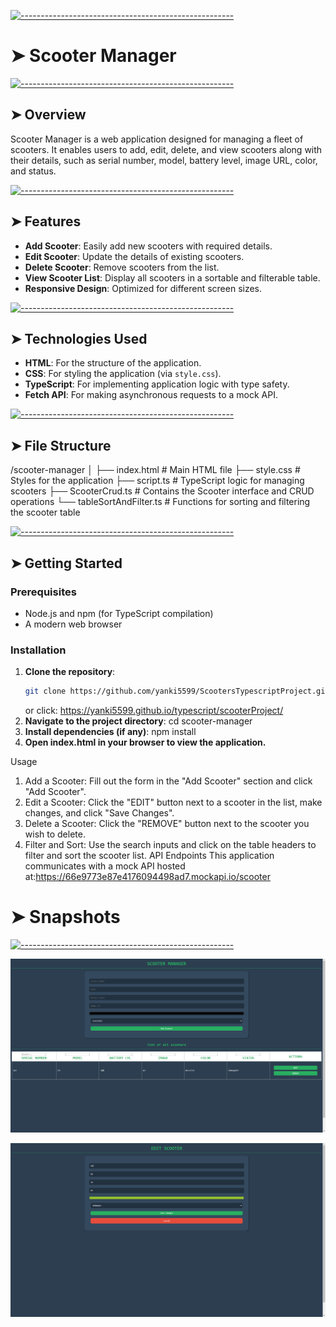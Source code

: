 <!-- ⚠️ This README has been generated from the file(s) "blueprint.md" ⚠️-->

[![-----------------------------------------------------](https://raw.githubusercontent.com/andreasbm/readme/master/assets/lines/colored.png)](#scooter-manager)

# ➤ Scooter Manager

[![-----------------------------------------------------](https://raw.githubusercontent.com/andreasbm/readme/master/assets/lines/colored.png)](#overview)

## ➤ Overview

Scooter Manager is a web application designed for managing a fleet of scooters. It enables users to add, edit, delete, and view scooters along with their details, such as serial number, model, battery level, image URL, color, and status.

[![-----------------------------------------------------](https://raw.githubusercontent.com/andreasbm/readme/master/assets/lines/colored.png)](#features)

## ➤ Features

- **Add Scooter**: Easily add new scooters with required details.
- **Edit Scooter**: Update the details of existing scooters.
- **Delete Scooter**: Remove scooters from the list.
- **View Scooter List**: Display all scooters in a sortable and filterable table.
- **Responsive Design**: Optimized for different screen sizes.

[![-----------------------------------------------------](https://raw.githubusercontent.com/andreasbm/readme/master/assets/lines/colored.png)](#technologies-used)

## ➤ Technologies Used

- **HTML**: For the structure of the application.
- **CSS**: For styling the application (via `style.css`).
- **TypeScript**: For implementing application logic with type safety.
- **Fetch API**: For making asynchronous requests to a mock API.

[![-----------------------------------------------------](https://raw.githubusercontent.com/andreasbm/readme/master/assets/lines/colored.png)](#file-structure)

## ➤ File Structure

/scooter-manager │ ├── index.html # Main HTML file ├── style.css # Styles for the application ├── script.ts # TypeScript logic for managing scooters ├── ScooterCrud.ts # Contains the Scooter interface and CRUD operations └── tableSortAndFilter.ts # Functions for sorting and filtering the scooter table

[![-----------------------------------------------------](https://raw.githubusercontent.com/andreasbm/readme/master/assets/lines/colored.png)](#getting-started)

## ➤ Getting Started

### Prerequisites

- Node.js and npm (for TypeScript compilation)
- A modern web browser

### Installation

1. **Clone the repository**:
   ```bash
   git clone https://github.com/yanki5599/ScootersTypescriptProject.git
   ```
   or click: https://yanki5599.github.io/typescript/scooterProject/
2. **Navigate to the project directory**:
   cd scooter-manager
3. **Install dependencies (if any)**:
   npm install
4. **Open index.html in your browser to view the application.**

Usage

1. Add a Scooter: Fill out the form in the "Add Scooter" section and click "Add Scooter".
2. Edit a Scooter: Click the "EDIT" button next to a scooter in the list, make changes, and click "Save Changes".
3. Delete a Scooter: Click the "REMOVE" button next to the scooter you wish to delete.
4. Filter and Sort: Use the search inputs and click on the table headers to filter and sort the scooter list.
   API Endpoints
   This application communicates with a mock API hosted at:https://66e9773e87e4176094498ad7.mockapi.io/scooter

# ➤ Snapshots

[![-----------------------------------------------------](https://raw.githubusercontent.com/andreasbm/readme/master/assets/lines/colored.png)](#overview)

![alt text](snapshots/sh1.png)

![alt text](snapshots/sh2.png)
